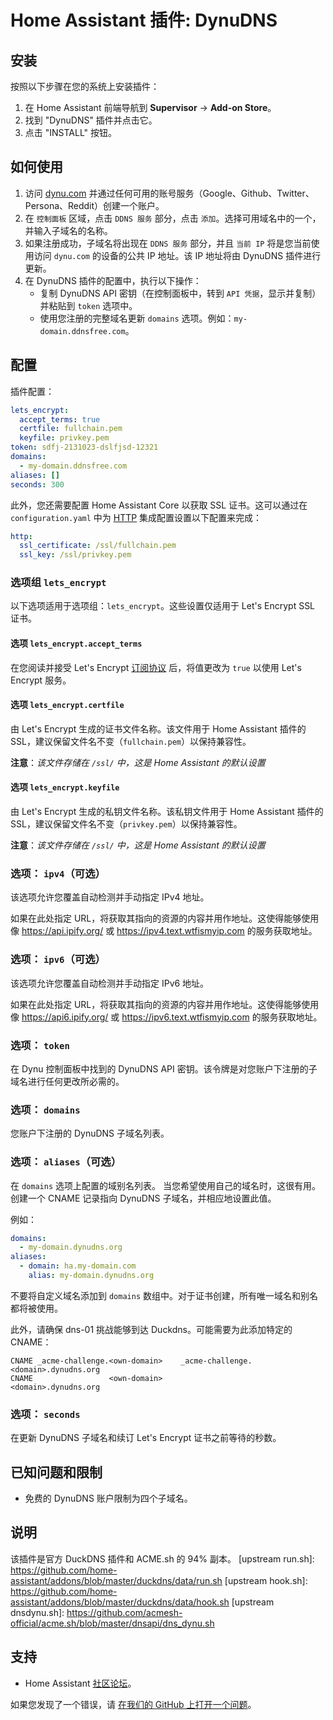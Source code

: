 # Home Assistant 插件: DynuDNS

## 安装

按照以下步骤在您的系统上安装插件：

1. 在 Home Assistant 前端导航到 **Supervisor** -> **Add-on Store**。
2. 找到 "DynuDNS" 插件并点击它。
3. 点击 "INSTALL" 按钮。

## 如何使用

1. 访问 [dynu.com](https://www.dynu.com) 并通过任何可用的账号服务（Google、Github、Twitter、Persona、Reddit）创建一个账户。
2. 在 `控制面板` 区域，点击 `DDNS 服务` 部分，点击 `添加`。选择可用域名中的一个，并输入子域名的名称。
3. 如果注册成功，子域名将出现在 `DDNS 服务` 部分，并且 `当前 IP` 将是您当前使用访问 `dynu.com` 的设备的公共 IP 地址。该 IP 地址将由 DynuDNS 插件进行更新。
4. 在 DynuDNS 插件的配置中，执行以下操作：
    - 复制 DynuDNS API 密钥（在控制面板中，转到 `API 凭据`，显示并复制）并粘贴到 `token` 选项中。
    - 使用您注册的完整域名更新 `domains` 选项。例如：`my-domain.ddnsfree.com`。

## 配置

插件配置：

```yaml
lets_encrypt:
  accept_terms: true
  certfile: fullchain.pem
  keyfile: privkey.pem
token: sdfj-2131023-dslfjsd-12321
domains:
  - my-domain.ddnsfree.com
aliases: []
seconds: 300
```

此外，您还需要配置 Home Assistant Core 以获取 SSL 证书。这可以通过在 `configuration.yaml` 中为 [HTTP][HTTP] 集成配置设置以下配置来完成：

```yaml
http:
  ssl_certificate: /ssl/fullchain.pem
  ssl_key: /ssl/privkey.pem
```

### 选项组 `lets_encrypt`

以下选项适用于选项组：`lets_encrypt`。这些设置仅适用于 Let's Encrypt SSL 证书。

#### 选项 `lets_encrypt.accept_terms`

在您阅读并接受 Let's Encrypt [订阅协议](https://letsencrypt.org/repository/) 后，将值更改为 `true` 以使用 Let's Encrypt 服务。

#### 选项 `lets_encrypt.certfile`

由 Let's Encrypt 生成的证书文件名称。该文件用于 Home Assistant 插件的 SSL，建议保留文件名不变（`fullchain.pem`）以保持兼容性。

**注意**：_该文件存储在 `/ssl/` 中，这是 Home Assistant 的默认设置_

#### 选项 `lets_encrypt.keyfile`

由 Let's Encrypt 生成的私钥文件名称。该私钥文件用于 Home Assistant 插件的 SSL，建议保留文件名不变（`privkey.pem`）以保持兼容性。

**注意**：_该文件存储在 `/ssl/` 中，这是 Home Assistant 的默认设置_

### 选项： `ipv4`（可选）

该选项允许您覆盖自动检测并手动指定 IPv4 地址。

如果在此处指定 URL，将获取其指向的资源的内容并用作地址。这使得能够使用像 https://api.ipify.org/ 或 https://ipv4.text.wtfismyip.com 的服务获取地址。

### 选项： `ipv6`（可选）

该选项允许您覆盖自动检测并手动指定 IPv6 地址。

如果在此处指定 URL，将获取其指向的资源的内容并用作地址。这使得能够使用像 https://api6.ipify.org/ 或 https://ipv6.text.wtfismyip.com 的服务获取地址。

### 选项： `token`

在 Dynu 控制面板中找到的 DynuDNS API 密钥。该令牌是对您账户下注册的子域名进行任何更改所必需的。

### 选项： `domains`

您账户下注册的 DynuDNS 子域名列表。

### 选项： `aliases`（可选）

在 `domains` 选项上配置的域别名列表。
当您希望使用自己的域名时，这很有用。
创建一个 CNAME 记录指向 DynuDNS 子域名，并相应地设置此值。

例如：

```yaml
domains:
  - my-domain.dynudns.org
aliases:
  - domain: ha.my-domain.com
    alias: my-domain.dynudns.org
```

不要将自定义域名添加到 `domains` 数组中。对于证书创建，所有唯一域名和别名都将被使用。

此外，请确保 dns-01 挑战能够到达 Duckdns。可能需要为此添加特定的 CNAME：

```
CNAME _acme-challenge.<own-domain>    _acme-challenge.<domain>.dynudns.org
CNAME                 <own-domain>                    <domain>.dynudns.org
```

### 选项： `seconds`

在更新 DynuDNS 子域名和续订 Let's Encrypt 证书之前等待的秒数。

## 已知问题和限制

- 免费的 DynuDNS 账户限制为四个子域名。

## 说明

该插件是官方 DuckDNS 插件和 ACME.sh 的 94% 副本。
[upstream run.sh]: https://github.com/home-assistant/addons/blob/master/duckdns/data/run.sh
[upstream hook.sh]: https://github.com/home-assistant/addons/blob/master/duckdns/data/hook.sh
[upstream dnsdynu.sh]: https://github.com/acmesh-official/acme.sh/blob/master/dnsapi/dns_dynu.sh

## 支持

- Home Assistant [社区论坛][forum]。

如果您发现了一个错误，请 [在我们的 GitHub 上打开一个问题][issue]。

[forum]: https://community.home-assistant.io
[issue]: https://github.com/koying/ha-addons/issues
[dynudns]: https://www.dynudns.org
[dynudns-faq]: https://www.dynu.com/FAQ/Dynamic-DNS-Service
[HTTP]: https://www.home-assistant.io/integrations/http/